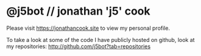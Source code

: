 @j5bot // jonathan 'j5' cook
================

Please visit https://jonathancook.site to view my personal profile.

To take a look at some of the code I have publicly hosted on github, look at my repositories: http://github.com/j5bot?tab=repositories

